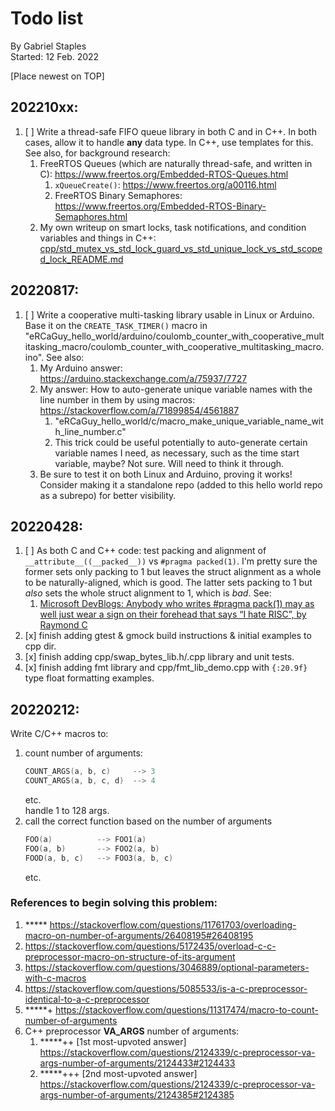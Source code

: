 
# Todo list

By Gabriel Staples  
Started: 12 Feb. 2022


[Place newest on TOP]


## 202210xx:
1. [ ] Write a thread-safe FIFO queue library in both C and in C++. In both cases, allow it to handle **any** data type. In C++, use templates for this. See also, for background research:
    1. FreeRTOS Queues (which are naturally thread-safe, and written in C): https://www.freertos.org/Embedded-RTOS-Queues.html
        1. `xQueueCreate()`: https://www.freertos.org/a00116.html
        1. FreeRTOS Binary Semaphores: https://www.freertos.org/Embedded-RTOS-Binary-Semaphores.html
    1. My own writeup on smart locks, task notifications, and condition variables and things in C++: [cpp/std_mutex_vs_std_lock_guard_vs_std_unique_lock_vs_std_scoped_lock_README.md](cpp/std_mutex_vs_std_lock_guard_vs_std_unique_lock_vs_std_scoped_lock_README.md)


## 20220817:
1. [ ] Write a cooperative multi-tasking library usable in Linux or Arduino. Base it on the `CREATE_TASK_TIMER()` macro in "eRCaGuy_hello_world/arduino/coulomb_counter_with_cooperative_multitasking_macro/coulomb_counter_with_cooperative_multitasking_macro.ino". See also:
    1. My Arduino answer: https://arduino.stackexchange.com/a/75937/7727
    1. My answer: How to auto-generate unique variable names with the line number in them by using macros: https://stackoverflow.com/a/71899854/4561887
        1. "eRCaGuy_hello_world/c/macro_make_unique_variable_name_with_line_number.c"
        1. This trick could be useful potentially to auto-generate certain variable names I need, as necessary, such as the time start variable, maybe? Not sure. Will need to think it through.
    1. Be sure to test it on both Linux and Arduino, proving it works! Consider making it a standalone repo (added to this hello world repo as a subrepo) for better visibility.


## 20220428:
1. [ ] As both C and C++ code: test packing and alignment of `__attribute__((__packed__))` vs `#pragma packed(1)`. I'm pretty sure the former sets only packing to 1 but leaves the struct alignment as a whole to be naturally-aligned, which is good. The latter sets packing to 1 but _also_ sets the whole struct alignment to 1, which is _bad_. See: 
    1. [Microsoft DevBlogs: Anybody who writes #pragma pack(1) may as well just wear a sign on their forehead that says “I hate RISC”, by Raymond C](https://devblogs.microsoft.com/oldnewthing/20200103-00/?p=103290)
1. [x] finish adding gtest & gmock build instructions & initial examples to cpp dir.
1. [x] finish adding cpp/swap_bytes_lib.h/.cpp library and unit tests.
1. [x] finish adding fmt library and cpp/fmt_lib_demo.cpp with `{:20.9f}` type float formatting examples.


## 20220212:

Write C/C++ macros to:
1. count number of arguments:
    ```cpp
    COUNT_ARGS(a, b, c)     --> 3
    COUNT_ARGS(a, b, c, d)  --> 4
    ```
    etc.  
    handle 1 to 128 args.  
2. call the correct function based on the number of arguments
    ```cpp
    FOO(a)          --> FOO1(a)
    FOO(a, b)       --> FOO2(a, b)
    FOOD(a, b, c)   --> FOO3(a, b, c)
    ```
    etc.

### References to begin solving this problem:
1. ***** https://stackoverflow.com/questions/11761703/overloading-macro-on-number-of-arguments/26408195#26408195
1. https://stackoverflow.com/questions/5172435/overload-c-c-preprocessor-macro-on-structure-of-its-argument
1. https://stackoverflow.com/questions/3046889/optional-parameters-with-c-macros
1. https://stackoverflow.com/questions/5085533/is-a-c-preprocessor-identical-to-a-c-preprocessor
1. *****+ https://stackoverflow.com/questions/11317474/macro-to-count-number-of-arguments
1. C++ preprocessor __VA_ARGS__ number of arguments:
    1. *****++ [1st most-upvoted answer] https://stackoverflow.com/questions/2124339/c-preprocessor-va-args-number-of-arguments/2124433#2124433
    1. *****+++ [2nd most-upvoted answer] https://stackoverflow.com/questions/2124339/c-preprocessor-va-args-number-of-arguments/2124385#2124385
